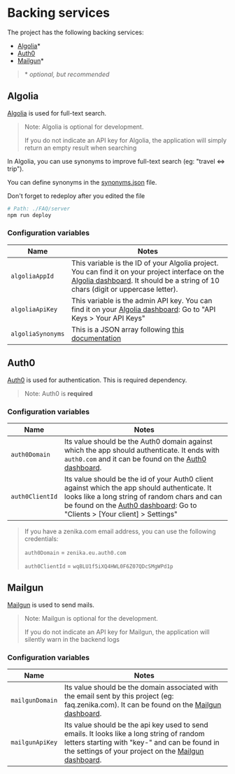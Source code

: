 # Backing services

The project has the following backing services:

- [Algolia](#algolia)\*
- [Auth0](#Auth0)
- [Mailgun](#mailgun)\*

> \* _optional, but recommended_

## Algolia

[Algolia](https://www.algolia.com/) is used for full-text search.

> Note: Algolia is optional for development.
>
> If you do not indicate an API key for Algolia, the application will simply
> return an empty result when searching

In Algolia, you can use synonyms to improve full-text search (eg: "travel <=> trip").

You can define synonyms in the [synonyms.json](/server/scripts/algolia_settings/synonyms.json) file.

Don't forget to redeploy after you edited the file

```bash
# Path: ./FAQ/server
npm run deploy
```

### Configuration variables

| Name | Notes |
| -- | -- |
| `algoliaAppId`| This variable is the ID of your Algolia project. You can find it on your project interface on the [Algolia dashboard](https://www.algolia.com/dashboard). It should be a string of 10 chars (digit or uppercase letter). |
| `algoliaApiKey` | This variable is the admin API key. You can find it on your [Algolia dashboard](https://www.algolia.com/dashboard): Go to "API Keys > Your API Keys" |
| `algoliaSynonyms` | This is a JSON array following [this documentation](https://www.algolia.com/doc/guides/textual-relevance/synonyms/)

## Auth0

[Auth0](https://auth0.com/) is used for authentication. This is required dependency.

> Note: Auth0 is **required**

### Configuration variables

| Name | Notes |
| -- | -- |
| `auth0Domain` | Its value should be the Auth0 domain against which the app should authenticate. It ends with `auth0.com` and it can be found on the [Auth0 dashboard](https://manage.auth0.com). |
| `auth0ClientId` | Its value should be the id of your Auth0 client against which the app should authenticate. It looks like a long string of random chars and can be found on the [Auth0 dashboard](https://manage.auth0.com): Go to "Clients > [Your client] > Settings" |

> If you have a zenika.com email address, you can use the following credentials:
>
> `auth0Domain` = `zenika.eu.auth0.com`
>
> `auth0ClientId` = `wq8LU1f5iXQ4HWL0F6Z07QDcSMgWPd1p`

## Mailgun

[Mailgun](https://www.mailgun.com/) is used to send mails.

> Note: Mailgun is optional for the development.
>
> If you do not indicate an API key for Mailgun, the application will silently
> warn in the backend logs

### Configuration variables

| Name | Notes |
| -- | -- |
| `mailgunDomain` | Its value should be the domain associated with the email sent by this project (eg: faq.zenika.com). It can be found on the [Mailgun dashboard](https://app.mailgun.com). |
| `mailgunApiKey` | Its value should be the api key used to send emails. It looks like a long string of random letters starting with "key-" and can be found in the settings of your project on the [Mailgun dashboard](https://app.mailgun.com). |
